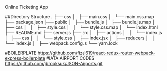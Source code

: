 
Online Ticketing App 

##Directory Structure
.
├── css
│   ├── main.css
│   └── main.css.map
├── package.json
├── public
│   ├── bundle.js
│   ├── bundle.js.map
│   ├── css
│   │   ├── style.css
│   │   └── style.css.map
│   └── index.html
├── README.md
├── server.js
├── src
│   ├── actions
│   │   └── index.js
│   ├── css
│   │   └── style.css
│   ├── index.jsx
│   ├── reducers
│   │   └── index.js
│   
├── webpack.config.js
└── yarn.lock

#BOILERPLATE
https://github.com/fizal619/react-redux-router-webpack-express-boilerplate
#IATA AIRPORT CODES
https://github.com/jbrooksuk/JSON-Airports.git
